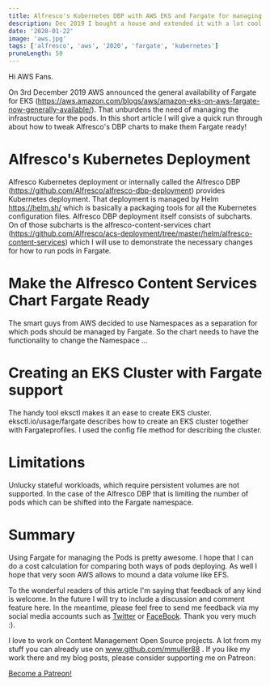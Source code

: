 ```yaml
---
title: Alfresco's Kubernetes DBP with AWS EKS and Fargate for managing Pods
description: Dec 2019 I bought a house and extended it with a lot cool and cost saving smart home devices/
date: '2020-01-22'
image: 'aws.jpg'
tags: ['alfresco', 'aws', '2020', 'fargate', 'kubernetes']
pruneLength: 50
---
```


Hi AWS Fans.

On 3rd December 2019 AWS announced the general availability of Fargate for EKS (https://aws.amazon.com/blogs/aws/amazon-eks-on-aws-fargate-now-generally-available/). That unburdens the need of managing the infrastructure for the pods. In this short article I will give a quick run through about how to tweak Alfresco's DBP charts to make them Fargate ready!

# Alfresco's Kubernetes Deployment
Alfresco Kubernetes deployment or internally called the Alfresco DBP (https://github.com/Alfresco/alfresco-dbp-deployment) provides Kubernetes deployment. That deployment is managed by Helm https://helm.sh/ which is basically a packaging tools for all the Kubernetes configuration files. Alfresco DBP deployment itself consists of subcharts. On of those subcharts is the alfresco-content-services chart (https://github.com/Alfresco/acs-deployment/tree/master/helm/alfresco-content-services) which I will use to demonstrate the necessary changes for how to run pods in Fargate.

# Make the Alfresco Content Services Chart Fargate Ready
The smart guys from AWS decided to use Namespaces as a separation for which pods should be managed by Fargate. So the chart needs to have the functionality to change the Namespace ...

# Creating an EKS Cluster with Fargate support
The handy tool eksctl makes it an ease to create EKS cluster. eksctl.io/usage/fargate describes how to create an EKS cluster together with Fargateprofiles. I used the config file method for describing the cluster.

# Limitations
Unlucky stateful workloads, which require persistent volumes are not supported. In the case of the Alfresco DBP that is limiting the number of pods which can be shifted into the Fargate namespace.

# Summary
Using Fargate for managing the Pods is pretty awesome. I hope that I can do a cost calculation for comparing both ways of pods deploying. As well I hope that very soon AWS allows to mound a data volume like EFS.

To the wonderful readers of this article I'm saying that feedback of any kind is welcome. In the future I will try to include a discussion and comment feature here. In the meantime, please feel free to send me feedback via my social media accounts such as [Twitter](https://twitter.com/MartinMueller_) or [FaceBook](https://www.facebook.com/martin.muller.10485). Thank you very much :).

I love to work on Content Management Open Source projects. A lot from my stuff you can already use on www.github.com/mmuller88 . If you like my work there and my blog posts, please consider supporting me on Patreon:

<a href="https://www.patreon.com/bePatron?u=29010217" data-patreon-widget-type="become-patron-button">Become a Patreon!</a><script async src="https://c6.patreon.com/becomePatronButton.bundle.js"></script>